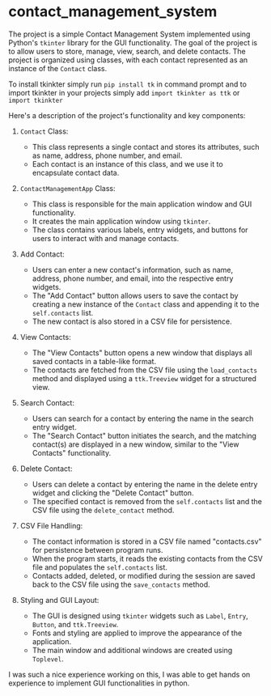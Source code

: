 # contact_management_system

The project is a simple Contact Management System implemented using Python's `tkinter` library for the GUI functionality.
The goal of the project is to allow users to store, manage, view, search, and delete contacts.
The project is organized using classes, with each contact represented as an instance of the `Contact` class.

To install tkinkter simply run ```pip install tk``` in command prompt
and to import tkinkter in your projects simply add ```import tkinkter as ttk``` or ```import tkinkter ```

Here's a description of the project's functionality and key components:

1. `Contact` Class:
   - This class represents a single contact and stores its attributes, such as name, address, phone number, and email.
   - Each contact is an instance of this class, and we use it to encapsulate contact data.

2. `ContactManagementApp` Class:
   - This class is responsible for the main application window and GUI functionality.
   - It creates the main application window using `tkinter`.
   - The class contains various labels, entry widgets, and buttons for users to interact with and manage contacts.

3. Add Contact:
   - Users can enter a new contact's information, such as name, address, phone number, and email, into the respective entry widgets.
   - The "Add Contact" button allows users to save the contact by creating a new instance of the `Contact` class and appending it to the `self.contacts` list.
   - The new contact is also stored in a CSV file for persistence.

4. View Contacts:
   - The "View Contacts" button opens a new window that displays all saved contacts in a table-like format.
   - The contacts are fetched from the CSV file using the `load_contacts` method and displayed using a `ttk.Treeview` widget for a structured view.

5. Search Contact:
   - Users can search for a contact by entering the name in the search entry widget.
   - The "Search Contact" button initiates the search, and the matching contact(s) are displayed in a new window, similar to the "View Contacts" functionality.

6. Delete Contact:
   - Users can delete a contact by entering the name in the delete entry widget and clicking the "Delete Contact" button.
   - The specified contact is removed from the `self.contacts` list and the CSV file using the `delete_contact` method.

7. CSV File Handling:
   - The contact information is stored in a CSV file named "contacts.csv" for persistence between program runs.
   - When the program starts, it reads the existing contacts from the CSV file and populates the `self.contacts` list.
   - Contacts added, deleted, or modified during the session are saved back to the CSV file using the `save_contacts` method.

8. Styling and GUI Layout:
   - The GUI is designed using `tkinter` widgets such as `Label`, `Entry`, `Button`, and `ttk.Treeview`.
   - Fonts and styling are applied to improve the appearance of the application.
   - The main window and additional windows are created using `Toplevel`.

I was such a nice experience working on this, I was able to get hands on experience to implement GUI functionalities in python.
